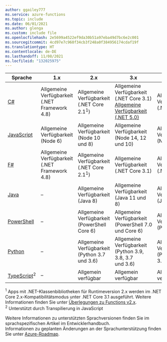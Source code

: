 ```yaml
---
author: ggailey777
ms.service: azure-functions
ms.topic: include
ms.date: 06/01/2021
ms.author: glenga
ms.custom: include file
ms.openlocfilehash: 2e5699a4522ef9da30b51a97eba49d7bc6e2c001
ms.sourcegitcommit: 4cd97e7c960f34cb3f248a0f384956174cdaf19f
ms.translationtype: HT
ms.contentlocale: de-DE
ms.lasthandoff: 11/08/2021
ms.locfileid: "132025975"
---
```

|Sprache                                 |1.x         |2.x| 3.x | 4.x |
|-----------------------------------------|------------|---| --- | --- |
|[C#](../articles/azure-functions/functions-dotnet-class-library.md)|Allgemeine Verfügbarkeit (.NET Framework 4.8)|Allgemeine Verfügbarkeit (.NET Core 2.1<sup>1</sup>)| Allgemeine Verfügbarkeit (.NET Core 3.1)<br/>[Allgemeine Verfügbarkeit (.NET 5.0)](../articles/azure-functions/dotnet-isolated-process-guide.md) | Allgemeine Verfügbarkeit (.NET 6.0) |
|[JavaScript](../articles/azure-functions/functions-reference-node.md#node-version)|Allgemeine Verfügbarkeit (Node 6)|Allgemeine Verfügbarkeit (Node 10 und 8)| Allgemeine Verfügbarkeit (Node 14, 12 und 10) | Allgemeine Verfügbarkeit (Node 14) |
|[F#](../articles/azure-functions/functions-reference-fsharp.md)|Allgemeine Verfügbarkeit (.NET Framework 4.8)|Allgemeine Verfügbarkeit (.NET Core 2.1<sup>1</sup>)| Allgemeine Verfügbarkeit (.NET Core 3.1) | Allgemeine Verfügbarkeit (.NET 6.0) |
|[Java](../articles/azure-functions/functions-reference-java.md)|–|Allgemeine Verfügbarkeit (Java 8)| Allgemeine Verfügbarkeit (Java 11 und 8)| Allgemeine Verfügbarkeit (Java 11 und 8)|
|[PowerShell](../articles/azure-functions/functions-reference-powershell.md) |–|Allgemeine Verfügbarkeit (PowerShell Core 6)| Allgemeine Verfügbarkeit (PowerShell 7.0 und Core 6)| Allgemeine Verfügbarkeit (PowerShell 7.0)|
|[Python](../articles/azure-functions/functions-reference-python.md#python-version)|–|Allgemeine Verfügbarkeit (Python 3.7 und 3.6)| Allgemeine Verfügbarkeit (Python 3.9, 3.8, 3.7 und 3.6)| Allgemeine Verfügbarkeit (Python 3.9, 3.8)|
|[TypeScript](../articles/azure-functions/functions-reference-node.md#typescript)<sup>2</sup> |–|Allgemein verfügbar| Allgemein verfügbar | Allgemein verfügbar |

<sup>1</sup> Apps mit .NET-Klassenbibliotheken für Runtimeversion 2.x werden im .NET Core 2.x-Kompatibilitätsmodus unter .NET Core 3.1 ausgeführt. Weitere Informationen finden Sie unter [Überlegungen zu Functions v2.x](../articles/azure-functions/functions-dotnet-class-library.md#functions-v2x-considerations).  
<sup>2</sup> Unterstützt durch Transpilierung in JavaScript

Weitere Informationen zu unterstützten Sprachversionen finden Sie im sprachspezifischen Artikel im Entwicklerhandbuch.   
Informationen zu geplanten Änderungen an der Sprachunterstützung finden Sie unter [Azure-Roadmap](https://azure.microsoft.com/roadmap/?tag=functions).
